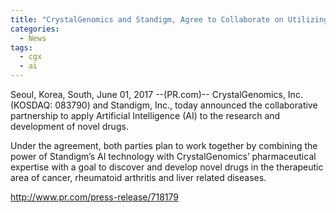 ```yaml
---
title: "CrystalGenomics and Standigm, Agree to Collaborate on Utilizing Artificial Intelligence and Structure-Based Drug Design Technologies in Drug R&D"
categories:
  - News
tags:
  - cgx
  - ai
---
```


Seoul, Korea, South, June 01, 2017 --(PR.com)-- CrystalGenomics, Inc. (KOSDAQ: 083790) and Standigm, Inc., today announced the collaborative partnership to apply Artificial Intelligence (AI) to the research and development of novel drugs.

Under the agreement, both parties plan to work together by combining the power of Standigm’s AI technology with CrystalGenomics’ pharmaceutical expertise with a goal to discover and develop novel drugs in the therapeutic area of cancer, rheumatoid arthritis and liver related diseases.

http://www.pr.com/press-release/718179
